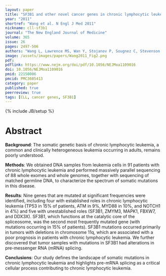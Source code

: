 ```yaml
---
layout: paper
title: "SF3B1 and other novel cancer genes in chronic lymphocytic leukemia"
year: "2011"
shortref: "Wang et al. N Engl J Med 2011"
nickname: cll-sf3b1
journal: "The New England Journal of Medicine"
volume: 365
issue: 26
pages: 2497-506
authors: "Wang L, Lawrence MS, Wan Y, Stojanov P, Sougnez C, Stevenson K, Werner L, Sivachenko A, DeLuca DS, Zhang L, Zhang W, Vartanov AR, Fernandes SM, Goldstein NR, Folco EG, Cibulskis K, Tesar B, Sievers QL, Shefler E, Gabriel S, Hacohen N, Reed R, Meyerson M, Golub TR, Lander ES, Neuberg D, Brown JR, Getz G, Wu CJ"
image: /assets/images/papers/Wang2011_Fig2.png
pdf:
pdflink: https://www.nejm.org/doi/pdf/10.1056/NEJMoa1109016 
doi: 10.1056/NEJMoa1109016
pmid: 22150006
pmcid: PMC3685413
category: paper
published: true
peerreview: true
tags: [CLL, cancer genes, SF3B1]
---
```

{% include JB/setup %}

# Abstract

**Background**: The somatic genetic basis of chronic lymphocytic leukemia, a common and clinically heterogeneous leukemia occurring in adults, remains poorly understood.

**Methods**: We obtained DNA samples from leukemia cells in 91 patients with chronic lymphocytic leukemia and performed massively parallel sequencing of 88 whole exomes and whole genomes, together with sequencing of matched germline DNA, to characterize the spectrum of somatic mutations in this disease.

**Results**: Nine genes that are mutated at significant frequencies were identified, including four with established roles in chronic lymphocytic leukemia (TP53 in 15% of patients, ATM in 9%, MYD88 in 10%, and NOTCH1 in 4%) and five with unestablished roles (SF3B1, ZMYM3, MAPK1, FBXW7, and DDX3X). SF3B1, which functions at the catalytic core of the spliceosome, was the second most frequently mutated gene (with mutations occurring in 15% of patients). SF3B1 mutations occurred primarily in tumors with deletions in chromosome 11q, which are associated with a poor prognosis in patients with chronic lymphocytic leukemia. We further discovered that tumor samples with mutations in SF3B1 had alterations in pre-messenger RNA (mRNA) splicing.

**Conclusions**: Our study defines the landscape of somatic mutations in chronic lymphocytic leukemia and highlights pre-mRNA splicing as a critical cellular process contributing to chronic lymphocytic leukemia.

